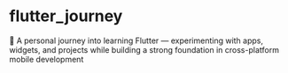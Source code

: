# flutter_journey
🚀 A personal journey into learning Flutter — experimenting with apps, widgets, and projects while building a strong foundation in cross-platform mobile development
